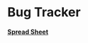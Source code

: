 # Bug Tracker

[**Spread Sheet**](https://docs.google.com/spreadsheets/d/1AHFfeTNaBhT_CWBAz_A-TFJyFClNU0vu6necyXXaTic/edit?usp=sharing)